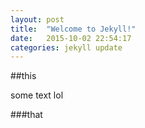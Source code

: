 ```yaml
---
layout: post
title:  "Welcome to Jekyll!"
date:   2015-10-02 22:54:17
categories: jekyll update
---
```


##this

some text lol

###that